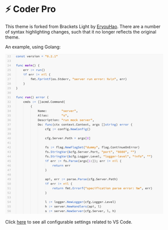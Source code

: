 # ⚡️ Coder Pro

This theme is forked from Brackets Light by [EryouHao](https://github.com/EryouHao/brackets-light-pro). There are a number of syntax highlighting changes, such that it no longer reflects the original theme.

An example, using Golang:

<img src="static/coder-pro-go-example.png" />

Click [here](https://code.visualstudio.com/api/references/theme-color) to see all configurable settings related to VS Code.